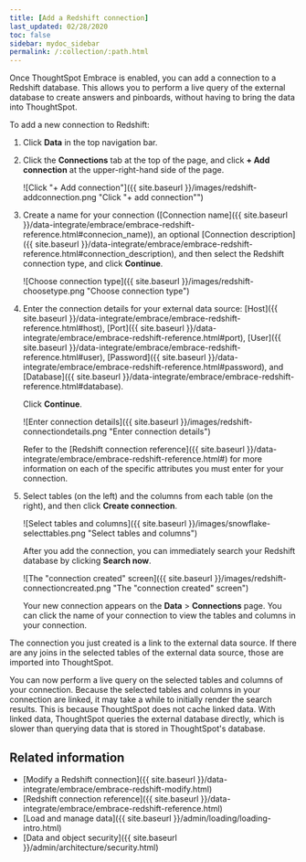 ```yaml
---
title: [Add a Redshift connection]
last_updated: 02/28/2020
toc: false
sidebar: mydoc_sidebar
permalink: /:collection/:path.html
---
```

Once ThoughtSpot Embrace is enabled, you can add a connection to a Redshift database. This allows you to perform a live query of the external database to create answers and pinboards, without having to bring the data into ThoughtSpot.

To add a new connection to Redshift:

1. Click **Data** in the top navigation bar.

2. Click the **Connections** tab at the top of the page, and click **+ Add connection** at the upper-right-hand side of the page.

    ![Click "+ Add connection"]({{ site.baseurl }}/images/redshift-addconnection.png "Click "+ add connection"")
     <!-- ![]({{ site.baseurl }}/images/new-connection.png "New db connect") -->
3. Create a name for your connection ([Connection name]({{ site.baseurl }}/data-integrate/embrace/embrace-redshift-reference.html#connecion_name)), an optional [Connection description]({{ site.baseurl }}/data-integrate/embrace/embrace-redshift-reference.html#connection_description), and then select the Redshift connection type, and click **Continue**.

    ![Choose connection type]({{ site.baseurl }}/images/redshift-choosetype.png "Choose connection type")
     <!-- ![]({{ site.baseurl }}/images/select-new-connection.png "Select a new connection type") -->
4. Enter the connection details for your external data source: [Host]({{ site.baseurl }}/data-integrate/embrace/embrace-redshift-reference.html#host), [Port]({{ site.baseurl }}/data-integrate/embrace/embrace-redshift-reference.html#port), [User]({{ site.baseurl }}/data-integrate/embrace/embrace-redshift-reference.html#user), [Password]({{ site.baseurl }}/data-integrate/embrace/embrace-redshift-reference.html#password), and [Database]({{ site.baseurl }}/data-integrate/embrace/embrace-redshift-reference.html#database).

    Click **Continue**.

    ![Enter connection details]({{ site.baseurl }}/images/redshift-connectiondetails.png "Enter connection details")
     <!-- ![]({{ site.baseurl }}/images/new-connection-creds.png "Select a connection type") -->

     Refer to the [Redshift connection reference]({{ site.baseurl }}/data-integrate/embrace/embrace-redshift-reference.html#) for more information on each of the specific attributes you must enter for your connection.

5. Select tables (on the left) and the columns from each table (on the right), and then click **Create connection**.

     ![Select tables and columns]({{ site.baseurl }}/images/snowflake-selecttables.png "Select tables and columns")

   After you add the connection, you can immediately search your Redshift database by clicking **Search now**.

   ![The "connection created" screen]({{ site.baseurl }}/images/redshift-connectioncreated.png "The "connection created" screen")

   Your new connection appears on the **Data** > **Connections** page. You can click the name of your connection to view the tables and columns in your connection.   

The connection you just created is a link to the external data source. If there are any joins in the selected tables of the external data source, those are imported into ThoughtSpot.

You can now perform a live query on the selected tables and columns of your connection. Because the selected tables and columns in your connection are linked, it may take a while to initially render the search results. This is because ThoughtSpot does not cache linked data. With linked data, ThoughtSpot queries the external database directly, which is slower than querying data that is stored in ThoughtSpot's database.

## Related information
- [Modify a Redshift connection]({{ site.baseurl }}/data-integrate/embrace/embrace-redshift-modify.html)
- [Redshift connection reference]({{ site.baseurl }}/data-integrate/embrace/embrace-redshift-reference.html)
- [Load and manage data]({{ site.baseurl }}/admin/loading/loading-intro.html)
- [Data and object security]({{ site.baseurl }}/admin/architecture/security.html)
